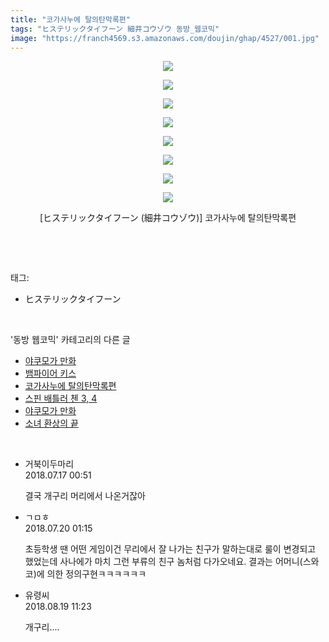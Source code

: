 ```yaml
---
title: "코가사누에 탈의탄막록편"
tags: "ヒステリックタイフーン 細井コウゾウ 동방_웹코믹"
image: "https://franch4569.s3.amazonaws.com/doujin/ghap/4527/001.jpg"
---
```

<div class="article">
<p style="text-align: center; clear: none; float: none;"><img src="{{ site.imgserver2 }}/ghap/4527/001.jpg"/></p>
<p style="text-align: center; clear: none; float: none;"><img src="{{ site.imgserver2 }}/ghap/4527/002.jpg"/></p>
<p style="text-align: center; clear: none; float: none;"><img src="{{ site.imgserver2 }}/ghap/4527/003.jpg"/></p>
<p style="text-align: center; clear: none; float: none;"><img src="{{ site.imgserver2 }}/ghap/4527/004.jpg"/></p>
<p style="text-align: center; clear: none; float: none;"><img src="{{ site.imgserver2 }}/ghap/4527/005.jpg"/></p>
<p style="text-align: center; clear: none; float: none;"><img src="{{ site.imgserver2 }}/ghap/4527/006.jpg"/></p>
<p style="text-align: center; clear: none; float: none;"><img src="{{ site.imgserver2 }}/ghap/4527/007.jpg"/></p>
<p style="text-align: center; clear: none; float: none;"><img src="{{ site.imgserver2 }}/ghap/4527/008.jpg"/></p>
<p style="text-align: center; clear: none; float: none;">[ヒステリックタイフーン (細井コウゾウ)] 코가사누에 탈의탄막록편</p>
<p><br/></p>
</div><br/>
<div class="tagTrail">
<p>태그: </p>
<ul>
<li>ヒステリックタイフーン</li>
</ul>
</div><br/>
<div class="another">
<p>'동방 웹코믹' 카테고리의 다른 글</p>
<ul>
<li><a href="/ghap_4539">야쿠모가 만화</a></li>
<li><a href="/ghap_4529">뱀파이어 키스</a></li>
<li><a href="/ghap_4527">코가사누에 탈의탄막록편</a></li>
<li><a href="/ghap_4526">스핀 배틀러 첸 3, 4</a></li>
<li><a href="/ghap_4525">야쿠모가 만화</a></li>
<li><a href="/ghap_4517">소녀 환상의 끝</a></li>
</ul>
</div><br/>
<div class="cb_module cb_fluid">
<div class="cb_wrt cb_profile">
<div class="comment">
<ul>
<li class="cb_thumb_off" id="comment15288236">
<div class="cb_comment_area">
<div class="cb_info_area">
<div class="cb_section">
<span class="cb_nick_name">거북이두마리</span>
</div>
<div class="cb_section">
<span class="cb_date">2018.07.17 00:51 </span>
</div>
</div>
<div class="cb_dsc_comment">
<p class="cb_dsc">
											결국 개구리 머리에서 나온거잖아
										</p>
</div>
</div></li>
<li class="cb_thumb_off" id="comment15290315">
<div class="cb_comment_area">
<div class="cb_info_area">
<div class="cb_section">
<span class="cb_nick_name">ㄱㅁㅎ</span>
</div>
<div class="cb_section">
<span class="cb_date">2018.07.20 01:15 </span>
</div>
</div>
<div class="cb_dsc_comment">
<p class="cb_dsc">
											초등학생 땐 어떤 게임이건 무리에서 잘 나가는 친구가 말하는대로 룰이 변경되고 했었는데 사나에가 마치 그런 부류의 친구 놈처럼 다가오네요. 결과는 어머니(스와코)에 의한 정의구현ㅋㅋㅋㅋㅋㅋ
										</p>
</div>
</div></li>
<li class="cb_thumb_off" id="comment15311951">
<div class="cb_comment_area">
<div class="cb_info_area">
<div class="cb_section">
<span class="cb_nick_name">유령씨</span>
</div>
<div class="cb_section">
<span class="cb_date">2018.08.19 11:23 </span>
</div>
</div>
<div class="cb_dsc_comment">
<p class="cb_dsc">
											개구리....<br/>
</p>
</div>
</div></li>
</ul>
</div>
</div><!-- commentList close -->
</div><br/>
